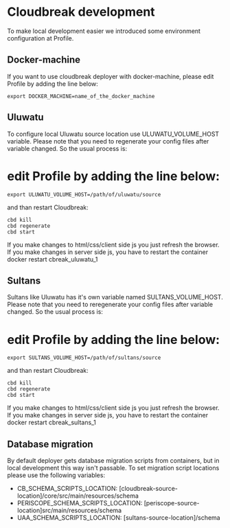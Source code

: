 # Cloudbreak development

To make local development easier we introduced some environment configuration at Profile.

## Docker-machine

If you want to use cloudbreak deployer with docker-machine, please edit Profile by adding the line below:

```
export DOCKER_MACHINE=name_of_the_docker_machine
```

## Uluwatu

To configure local Uluwatu source location use ULUWATU_VOLUME_HOST variable. Please note that you need to regenerate your config files after variable changed. So the usual process is:
# edit Profile by adding the line below:
```
export ULUWATU_VOLUME_HOST=/path/of/uluwatu/source
```
and than restart Cloudbreak:
```
cbd kill
cbd regenerate
cbd start
```

If you make changes to html/css/client side js you just refresh the browser.
If you make changes in server side js, you have to restart the container
docker restart cbreak_uluwatu_1

## Sultans

Sultans like Uluwatu has it's own variable named SULTANS_VOLUME_HOST. Please note that you need to reregenerate your config files after variable changed. So the usual process is:
# edit Profile by adding the line below:
```
export SULTANS_VOLUME_HOST=/path/of/sultans/source
```
and than restart Cloudbreak:
```
cbd kill
cbd regenerate
cbd start
```
If you make changes to html/css/client side js you just refresh the browser.
If you make changes in server side js, you have to restart the container
docker restart cbreak_sultans_1

## Database migration

By default deployer gets database migration scripts from containers, but in local development this way isn't passable. To set migration script locations please use the following variables:

- CB_SCHEMA_SCRIPTS_LOCATION: [cloudbreak-source-location]/core/src/main/resources/schema
- PERISCOPE_SCHEMA_SCRIPTS_LOCATION: [periscope-source-location]src/main/resources/schema
- UAA_SCHEMA_SCRIPTS_LOCATION: [sultans-source-location]/schema
